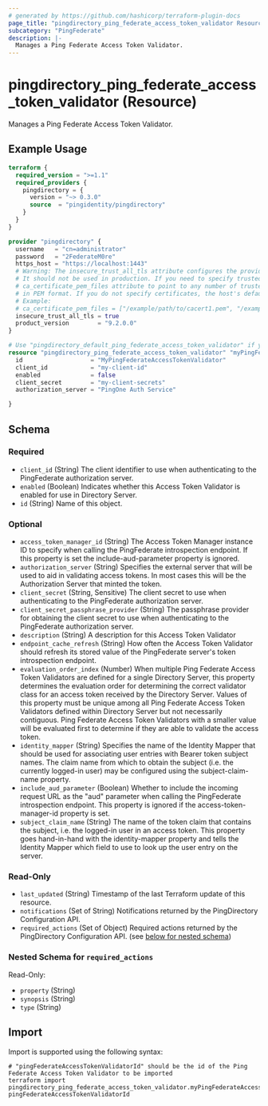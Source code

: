 ```yaml
---
# generated by https://github.com/hashicorp/terraform-plugin-docs
page_title: "pingdirectory_ping_federate_access_token_validator Resource - terraform-provider-pingdirectory"
subcategory: "PingFederate"
description: |-
  Manages a Ping Federate Access Token Validator.
---
```


# pingdirectory_ping_federate_access_token_validator (Resource)

Manages a Ping Federate Access Token Validator.

## Example Usage

```terraform
terraform {
  required_version = ">=1.1"
  required_providers {
    pingdirectory = {
      version = "~> 0.3.0"
      source  = "pingidentity/pingdirectory"
    }
  }
}

provider "pingdirectory" {
  username   = "cn=administrator"
  password   = "2FederateM0re"
  https_host = "https://localhost:1443"
  # Warning: The insecure_trust_all_tls attribute configures the provider to trust any certificate presented by the PingDirectory server.
  # It should not be used in production. If you need to specify trusted CA certificates, use the
  # ca_certificate_pem_files attribute to point to any number of trusted CA certificate files
  # in PEM format. If you do not specify certificates, the host's default root CA set will be used.
  # Example:
  # ca_certificate_pem_files = ["/example/path/to/cacert1.pem", "/example/path/to/cacert2.pem"]
  insecure_trust_all_tls = true
  product_version        = "9.2.0.0"
}

# Use "pingdirectory_default_ping_federate_access_token_validator" if you are adopting existing configuration from the PingDirectory server into Terraform
resource "pingdirectory_ping_federate_access_token_validator" "myPingFederateAccessTokenValidator" {
  id                   = "MyPingFederateAccessTokenValidator"
  client_id            = "my-client-id"
  enabled              = false
  client_secret        = "my-client-secrets"
  authorization_server = "PingOne Auth Service"

}
```

<!-- schema generated by tfplugindocs -->
## Schema

### Required

- `client_id` (String) The client identifier to use when authenticating to the PingFederate authorization server.
- `enabled` (Boolean) Indicates whether this Access Token Validator is enabled for use in Directory Server.
- `id` (String) Name of this object.

### Optional

- `access_token_manager_id` (String) The Access Token Manager instance ID to specify when calling the PingFederate introspection endpoint. If this property is set the include-aud-parameter property is ignored.
- `authorization_server` (String) Specifies the external server that will be used to aid in validating access tokens. In most cases this will be the Authorization Server that minted the token.
- `client_secret` (String, Sensitive) The client secret to use when authenticating to the PingFederate authorization server.
- `client_secret_passphrase_provider` (String) The passphrase provider for obtaining the client secret to use when authenticating to the PingFederate authorization server.
- `description` (String) A description for this Access Token Validator
- `endpoint_cache_refresh` (String) How often the Access Token Validator should refresh its stored value of the PingFederate server's token introspection endpoint.
- `evaluation_order_index` (Number) When multiple Ping Federate Access Token Validators are defined for a single Directory Server, this property determines the evaluation order for determining the correct validator class for an access token received by the Directory Server. Values of this property must be unique among all Ping Federate Access Token Validators defined within Directory Server but not necessarily contiguous. Ping Federate Access Token Validators with a smaller value will be evaluated first to determine if they are able to validate the access token.
- `identity_mapper` (String) Specifies the name of the Identity Mapper that should be used for associating user entries with Bearer token subject names. The claim name from which to obtain the subject (i.e. the currently logged-in user) may be configured using the subject-claim-name property.
- `include_aud_parameter` (Boolean) Whether to include the incoming request URL as the "aud" parameter when calling the PingFederate introspection endpoint. This property is ignored if the access-token-manager-id property is set.
- `subject_claim_name` (String) The name of the token claim that contains the subject, i.e. the logged-in user in an access token. This property goes hand-in-hand with the identity-mapper property and tells the Identity Mapper which field to use to look up the user entry on the server.

### Read-Only

- `last_updated` (String) Timestamp of the last Terraform update of this resource.
- `notifications` (Set of String) Notifications returned by the PingDirectory Configuration API.
- `required_actions` (Set of Object) Required actions returned by the PingDirectory Configuration API. (see [below for nested schema](#nestedatt--required_actions))

<a id="nestedatt--required_actions"></a>
### Nested Schema for `required_actions`

Read-Only:

- `property` (String)
- `synopsis` (String)
- `type` (String)

## Import

Import is supported using the following syntax:

```shell
# "pingFederateAccessTokenValidatorId" should be the id of the Ping Federate Access Token Validator to be imported
terraform import pingdirectory_ping_federate_access_token_validator.myPingFederateAccessTokenValidator pingFederateAccessTokenValidatorId
```

